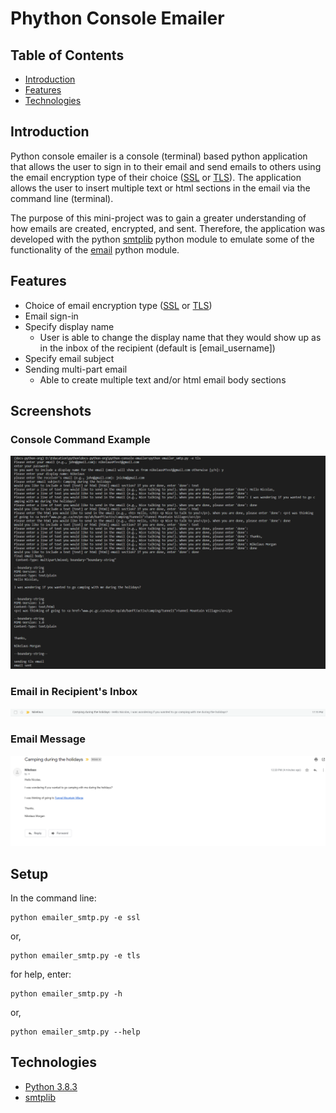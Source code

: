 # Phython Console Emailer

## Table of Contents
- [Introduction](#introduction)
- [Features](#features)
- [Technologies](#technologies)

## Introduction
Python console emailer is a console (terminal) based python application that allows the user to sign in to their email and send emails to others using the email encryption type of their choice ([SSL](https://www.techopedia.com/definition/29747/secure-socket-layer-encryption-ssl-encryption) or [TLS](https://www.techopedia.com/definition/4143/transport-layer-security-tls)). The application allows the user to insert multiple text or html sections in the email via the command line (terminal).

The purpose of this mini-project was to gain a greater understanding of how emails are created, encrypted, and sent. Therefore, the application was developed with the python [smtplib](https://docs.python.org/3/library/smtplib.html) python module to emulate some of the functionality of the [email](https://docs.python.org/3/library/email.message.html) python module.

## Features
- Choice of email encryption type ([SSL](https://www.techopedia.com/definition/29747/secure-socket-layer-encryption-ssl-encryption) or [TLS](https://www.techopedia.com/definition/4143/transport-layer-security-tls))
- Email sign-in
- Specify display name
  - User is able to change the display name that they would show up as in the inbox of the recipient (default is [email_username])
- Specify email subject
- Sending multi-part email
  - Able to create multiple text and/or html email body sections

## Screenshots

### Console Command Example
<img src="./console_snapshot.PNG" alt="Screenshot of console user interface being used for the python console email application">

### Email in Recipient's Inbox
<img src="./email_inbox_snapshot.PNG" alt="Screenshot of the email in the recipient's inbox">

### Email Message
<img src="./email_snapshot.PNG" alt="Screenshot of the email when it has been opened">

## Setup
In the command line:
```
python emailer_smtp.py -e ssl
```
or,
```
python emailer_smtp.py -e tls
```
for help, enter:
```
python emailer_smtp.py -h
```
or,
```
python emailer_smtp.py --help
```

## Technologies
- [Python 3.8.3](https://www.python.org/downloads/release/python-383/)
- [smtplib](https://docs.python.org/3/library/smtplib.html)
